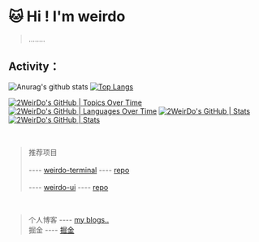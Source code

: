 
# 🐱 Hi ! I'm weirdo

> ........


## Activity：


![Anurag's github stats](https://github-readme-stats.vercel.app/api?username=2WeirDo&show_icons=true&theme=dracula)
[![Top Langs](https://github-readme-stats.vercel.app/api/top-langs/?username=2WeirDo&layout=compact&hide=html)](https://github.com/anuraghazra/github-readme-stats)

[![2WeirDo's GitHub | Topics Over Time](https://stats.quine.sh/2WeirDo/topics-over-time?theme=dark)](https://quine.sh?utm_source=widgets&utm_campaign=2WeirDo)
[![2WeirDo's GitHub | Languages Over Time](https://stats.quine.sh/2WeirDo/languages-over-time?theme=dark)](https://quine.sh?utm_source=widgets&utm_campaign=2WeirDo)
[![2WeirDo's GitHub | Stats](https://stats.quine.sh/2WeirDo/github?theme=dark)](https://quine.sh?utm_source=widgets&utm_campaign=2WeirDo)
[![2WeirDo's GitHub | Stats](https://stats.quine.sh/2WeirDo/github?theme=dark)](https://quine.sh?utm_source=widgets&utm_campaign=2WeirDo)

<br/>



> 推荐项目
> <br/>
> <br/>
> ---- [weirdo-terminal](https://www.weirdo-terminal.com/)  ----  [repo](https://github.com/2WeirDo/weirdo_terminal)
> <br/>
> <br/>
> ---- [weirdo-ui](https://2weirdo.github.io/weirdo-ui/)  ---- [repo](https://github.com/2WeirDo/weirdo-ui)
<br/>

> 个人博客 ----  [my blogs..](https://2weirdo.github.io/)
> <br/>
掘金 ---- [掘金](https://juejin.cn/user/761321287058760)


